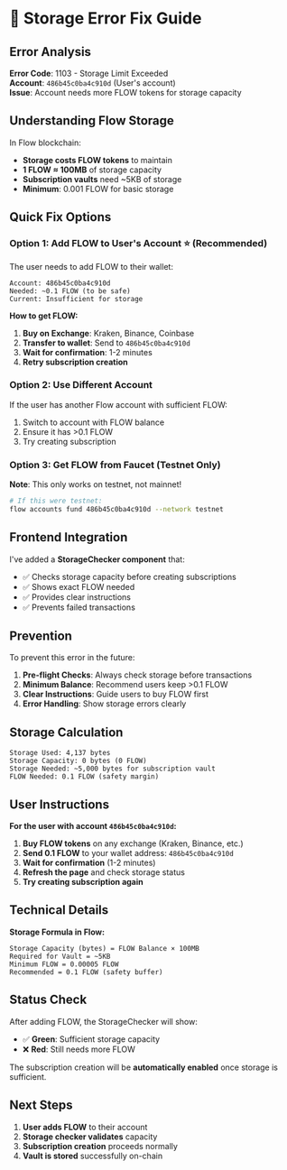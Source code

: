 # 🔧 Storage Error Fix Guide

## Error Analysis

**Error Code**: 1103 - Storage Limit Exceeded  
**Account**: `486b45c0ba4c910d` (User's account)  
**Issue**: Account needs more FLOW tokens for storage capacity

## Understanding Flow Storage

In Flow blockchain:
- **Storage costs FLOW tokens** to maintain
- **1 FLOW ≈ 100MB** of storage capacity
- **Subscription vaults** need ~5KB of storage
- **Minimum**: 0.001 FLOW for basic storage

## Quick Fix Options

### Option 1: Add FLOW to User's Account ⭐ (Recommended)

The user needs to add FLOW to their wallet:

```
Account: 486b45c0ba4c910d
Needed: ~0.1 FLOW (to be safe)
Current: Insufficient for storage
```

**How to get FLOW:**
1. **Buy on Exchange**: Kraken, Binance, Coinbase
2. **Transfer to wallet**: Send to `486b45c0ba4c910d`
3. **Wait for confirmation**: 1-2 minutes
4. **Retry subscription creation**

### Option 2: Use Different Account

If the user has another Flow account with sufficient FLOW:
1. Switch to account with FLOW balance
2. Ensure it has >0.1 FLOW
3. Try creating subscription

### Option 3: Get FLOW from Faucet (Testnet Only)

**Note**: This only works on testnet, not mainnet!
```bash
# If this were testnet:
flow accounts fund 486b45c0ba4c910d --network testnet
```

## Frontend Integration

I've added a **StorageChecker component** that:
- ✅ Checks storage capacity before creating subscriptions
- ✅ Shows exact FLOW needed
- ✅ Provides clear instructions
- ✅ Prevents failed transactions

## Prevention

To prevent this error in the future:

1. **Pre-flight Checks**: Always check storage before transactions
2. **Minimum Balance**: Recommend users keep >0.1 FLOW
3. **Clear Instructions**: Guide users to buy FLOW first
4. **Error Handling**: Show storage errors clearly

## Storage Calculation

```
Storage Used: 4,137 bytes
Storage Capacity: 0 bytes (0 FLOW)
Storage Needed: ~5,000 bytes for subscription vault
FLOW Needed: 0.1 FLOW (safety margin)
```

## User Instructions

**For the user with account `486b45c0ba4c910d`:**

1. **Buy FLOW tokens** on any exchange (Kraken, Binance, etc.)
2. **Send 0.1 FLOW** to your wallet address: `486b45c0ba4c910d`
3. **Wait for confirmation** (1-2 minutes)
4. **Refresh the page** and check storage status
5. **Try creating subscription again**

## Technical Details

**Storage Formula in Flow:**
```
Storage Capacity (bytes) = FLOW Balance × 100MB
Required for Vault = ~5KB
Minimum FLOW = 0.00005 FLOW
Recommended = 0.1 FLOW (safety buffer)
```

## Status Check

After adding FLOW, the StorageChecker will show:
- ✅ **Green**: Sufficient storage capacity
- ❌ **Red**: Still needs more FLOW

The subscription creation will be **automatically enabled** once storage is sufficient.

## Next Steps

1. **User adds FLOW** to their account
2. **Storage checker validates** capacity
3. **Subscription creation** proceeds normally
4. **Vault is stored** successfully on-chain